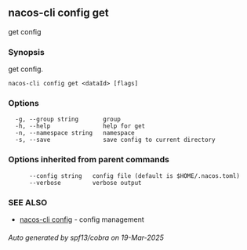 ## nacos-cli config get

get config

### Synopsis

get config.

```
nacos-cli config get <dataId> [flags]
```

### Options

```
  -g, --group string       group
  -h, --help               help for get
  -n, --namespace string   namespace
  -s, --save               save config to current directory
```

### Options inherited from parent commands

```
      --config string   config file (default is $HOME/.nacos.toml)
      --verbose         verbose output
```

### SEE ALSO

* [nacos-cli config](nacos-cli_config.md)	 - config management

###### Auto generated by spf13/cobra on 19-Mar-2025

